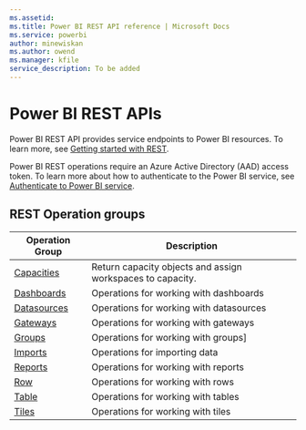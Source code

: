 ```yaml
---
ms.assetid: 
ms.title: Power BI REST API reference | Microsoft Docs
ms.service: powerbi
author: minewiskan
ms.author: owend
ms.manager: kfile
service_description: To be added
---
```


# Power BI REST APIs

Power BI REST API provides service endpoints to Power BI resources. To learn more, see [Getting started with REST](https://docs.microsoft.com/rest/api/).

Power BI REST operations require an Azure Active Directory (AAD) access token. To learn more about how to authenticate to the Power BI service, see [Authenticate to Power BI service](https://docs.microsoft.com/power-bi/developer/get-azuread-access-token).

## REST Operation groups

|Operation Group  |Description |
|---------|---------|
|[Capacities](../docs-ref-autogen/power-bi/Capacities.yml)     | Return capacity objects and assign workspaces to capacity.  |
|[Dashboards](../docs-ref-autogen/power-bi/Dashboards.yml)    |  Operations for working with dashboards        |
|[Datasources](../docs-ref-autogen/power-bi/Datasources.yml)     |    Operations for working with datasources     |
|[Gateways](../docs-ref-autogen/power-bi/Gateways.yml)     |    Operations for working with gateways      |
|[Groups](../docs-ref-autogen/power-bi/Groups.yml)     |    Operations for working with groups]      |
|[Imports](../docs-ref-autogen/power-bi/Imports.yml)     |  Operations for importing data       |
|[Reports](../docs-ref-autogen/power-bi/Reports.yml)    |   Operations for working with reports      |
|[Row]()   |     Operations for working with rows    |
|[Table]()    |    Operations for working with tables     |
|[Tiles]()    |    Operations for working with tiles     |

